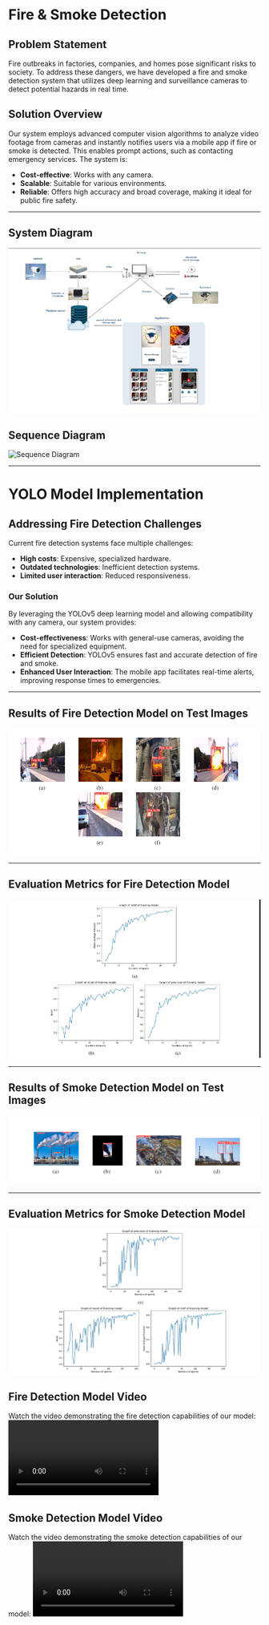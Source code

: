 # Fire & Smoke Detection

## Problem Statement
Fire outbreaks in factories, companies, and homes pose significant risks to society. To address these dangers, we have developed a fire and smoke detection system that utilizes deep learning and surveillance cameras to detect potential hazards in real time.

## Solution Overview
Our system employs advanced computer vision algorithms to analyze video footage from cameras and instantly notifies users via a mobile app if fire or smoke is detected. This enables prompt actions, such as contacting emergency services. The system is:
- **Cost-effective**: Works with any camera.
- **Scalable**: Suitable for various environments.
- **Reliable**: Offers high accuracy and broad coverage, making it ideal for public fire safety.

---

## System Diagram
![System Diagram](https://github.com/Mkhalifa1/Fire-and-Smoke-Detection/blob/main/Resources/1.jpg)

## Sequence Diagram
![Sequence Diagram](https://github.com/Mkhalifa1/Fire-and-Smoke-Detection/blob/main/Resources/2.jpg)

---

# YOLO Model Implementation

## Addressing Fire Detection Challenges
Current fire detection systems face multiple challenges:
- **High costs**: Expensive, specialized hardware.
- **Outdated technologies**: Inefficient detection systems.
- **Limited user interaction**: Reduced responsiveness.

### Our Solution
By leveraging the YOLOv5 deep learning model and allowing compatibility with any camera, our system provides:
- **Cost-effectiveness**: Works with general-use cameras, avoiding the need for specialized equipment.
- **Efficient Detection**: YOLOv5 ensures fast and accurate detection of fire and smoke.
- **Enhanced User Interaction**: The mobile app facilitates real-time alerts, improving response times to emergencies.

---

## Results of Fire Detection Model on Test Images
![Fire Detection Results](https://github.com/Mkhalifa1/Fire-and-Smoke-Detection/blob/main/Resources/3.jpg)

---

## Evaluation Metrics for Fire Detection Model
![Evaluation Metrics](https://github.com/Mkhalifa1/Fire-and-Smoke-Detection/blob/main/Resources/4.jpg)

---
## Results of Smoke Detection Model on Test Images
![Fire Detection Results](https://github.com/Mkhalifa1/Fire-and-Smoke-Detection/blob/main/Resources/5.jpg)

---

## Evaluation Metrics for Smoke Detection Model
![Evaluation Metrics](https://github.com/Mkhalifa1/Fire-and-Smoke-Detection/blob/main/Resources/6.jpg)

## Fire Detection Model Video
Watch the video demonstrating the fire detection capabilities of our model:
![Fire Detection Video](https://github.com/Mkhalifa1/Fire-and-Smoke-Detection/blob/main/Resources/video_fire.mp4)

## Smoke Detection Model Video
Watch the video demonstrating the smoke detection capabilities of our model:
![Smoke Detection Video](https://github.com/Mkhalifa1/Fire-and-Smoke-Detection/blob/main/Resources/video_smoke.mp4)
